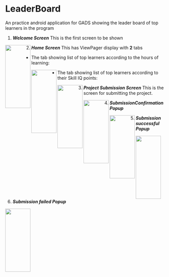 # LeaderBoard
An practice android application for GADS showing the leader board of top learners in the program

1. ***Welcome Screen***
This is the first screen to be shown
<img align="left" width="80" height="200" src="https://user-images.githubusercontent.com/51927657/92480552-b8e85b00-f1ed-11ea-97af-7f104a8c01ef.jpeg">

2. ***Home Screen***
This has ViewPager display with **2** tabs
- The tab showing list of top learners according to the hours of learning:
<img align="left" width="80" height="200" src="https://user-images.githubusercontent.com/51927657/92481049-6e1b1300-f1ee-11ea-9d1d-b91ee66f6018.jpeg">

- The tab showing list of top learners according to their Skill IQ points:
<img align="left" width="80" height="200" src="https://user-images.githubusercontent.com/51927657/92481433-06b19300-f1ef-11ea-8ee6-829c331c9f73.jpeg">

3. ***Project Submission Screen***
This is the screen for submitting the project.
<img align="left" width="80" height="200" src="https://user-images.githubusercontent.com/51927657/92481523-25178e80-f1ef-11ea-8190-04776a951490.jpeg">


4. ***SubmissionConfirmation Popup***
<img align="left" width="80" height="200" src="https://user-images.githubusercontent.com/51927657/92481861-9b1bf580-f1ef-11ea-8d2c-f3f53a5059cf.jpeg">

5. ***Submission successful Popup***
<img align="left" width="80" height="200" src="https://user-images.githubusercontent.com/51927657/92481966-c0106880-f1ef-11ea-87b6-d2d94e7ebb08.jpeg">

6. ***Submission failed Popup***
<img align="left" width="80" height="200" src="https://user-images.githubusercontent.com/51927657/92482049-d74f5600-f1ef-11ea-8594-0c52b9621e5b.jpeg">

